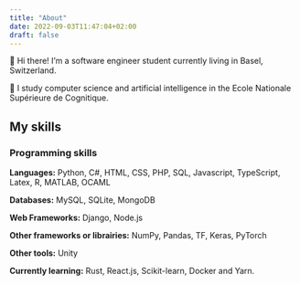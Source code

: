 ```yaml
---
title: "About"
date: 2022-09-03T11:47:04+02:00
draft: false
---
```


👋 Hi there! I’m a software engineer student currently living in Basel, Switzerland.

🏫 I study computer science and artificial intelligence in the Ecole Nationale Supérieure de Cognitique.

## My skills

### Programming skills

**Languages:** Python, C#, HTML, CSS, PHP, SQL, Javascript, TypeScript, Latex, R, MATLAB, OCAML

**Databases:** MySQL, SQLite, MongoDB

**Web Frameworks:** Django, Node.js

**Other frameworks or librairies:** NumPy, Pandas, TF, Keras, PyTorch

**Other tools:** Unity

**Currently learning:** Rust, React.js, Scikit-learn, Docker and Yarn.
